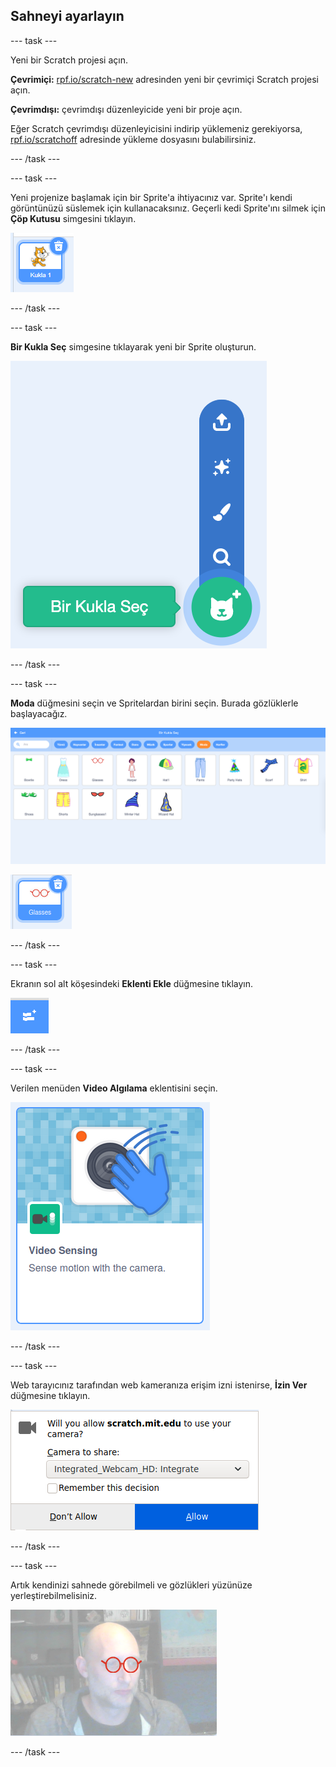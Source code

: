 ## Sahneyi ayarlayın

--- task ---

Yeni bir Scratch projesi açın.

**Çevrimiçi:** [rpf.io/scratch-new](https://rpf.io/scratch-new) adresinden yeni bir çevrimiçi Scratch projesi açın.

**Çevrimdışı:** çevrimdışı düzenleyicide yeni bir proje açın.

Eğer Scratch çevrimdışı düzenleyicisini indirip yüklemeniz gerekiyorsa, [rpf.io/scratchoff](https://rpf.io/scratchoff) adresinde yükleme dosyasını bulabilirsiniz.

--- /task ---

--- task ---

Yeni projenize başlamak için bir Sprite'a ihtiyacınız var. Sprite'ı kendi görüntünüzü süslemek için kullanacaksınız. Geçerli kedi Sprite'ını silmek için **Çöp Kutusu** simgesini tıklayın.

![kedi spriteı üzerinde çöp kutusu ikonu gösteren resim](images/delete-sprite.png)

--- /task ---

--- task ---

**Bir Kukla Seç** simgesine tıklayarak yeni bir Sprite oluşturun.

![genişletilmiş sprite seçimini ekranını gösteren resim](images/new-sprite.png)

--- /task ---

--- task ---

**Moda** düğmesini seçin ve Spritelardan birini seçin. Burada gözlüklerle başlayacağız.

![moda Spritelarını gösteren resim](images/fashion.png)

![gözlük spriteı gösteren resim](images/glasses.png)

--- /task ---

--- task ---

Ekranın sol alt köşesindeki **Eklenti Ekle** düğmesine tıklayın.

![uzantı ekle düğmesini gösteren resim](images/add-extension.png)

--- /task ---

--- task ---

Verilen menüden **Video Algılama** eklentisini seçin.

![video uzantısı kitaplığının seçimini gösteren resim](images/video-extension.png)

--- /task ---

--- task ---

Web tarayıcınız tarafından web kameranıza erişim izni istenirse, **İzin Ver** düğmesine tıklayın.

![kameraya erişime izin vermek için tarayıcı istemini gösteren resim](images/allow-camera.png)

--- /task ---

--- task ---

Artık kendinizi sahnede görebilmeli ve gözlükleri yüzünüze yerleştirebilmelisiniz.

![yüzünün üzerine gözlük yerleştirilmiş bir adam gösteren resim](images/man-with-glasses.png)

--- /task ---






